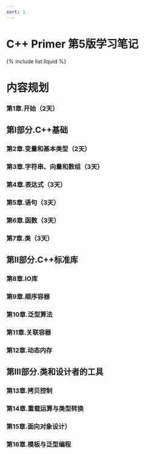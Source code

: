 ```yaml
---
sort: 1
---
```


# C++ Primer 第5版学习笔记

{% include list.liquid %}


# 内容规划



### 第1章.开始（2天）


## 第I部分.C++基础

### 第2章.变量和基本类型（2天）


### 第3章.字符串、向量和数组（3天）


### 第4章.表达式（3天）


### 第5章.语句（3天）


### 第6章.函数（3天）


### 第7章.类（3天）


## 第Ⅱ部分.C++标准库

### 第8章.IO库


### 第9章.顺序容器


### 第10章.泛型算法


### 第11章.关联容器


### 第12章.动态内存

## 第Ⅲ部分.类和设计者的工具

### 第13章.拷贝控制


### 第14章.重载运算与类型转换


### 第15章.面向对象设计）


### 第16章.模板与泛型编程